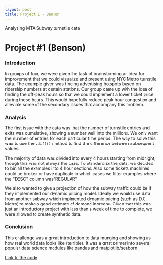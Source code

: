 ```yaml
---
layout: post
title: Project 1 - Benson
---
```

Analyzing MTA Subway turnstile data

# Project #1 (Benson)

### Introduction
In groups of four, we were given the task of brainstorming an idea for improvement that we could visualize and present using NYC Metro turnstile data. The example given was finding advertising hotspots based on ridership numbers at certain stations. Our group came up with the idea of finding the off-peak hours so that we could implement a lower ticket price during these hours. This would hopefully reduce peak hour congestion and alleviate some of the secondary issues that accompany this problem.


### Analysis
The first issue with the data was that the number of turnstile entries and exits was cumulative, showing a number well into the millions. We only want the number of entries for each particular time period. The way to solve this was to use the `.diff()` method to find the difference between subsequent values. 

The majority of data was divided into every 4 hours starting from midnight, though this was not always the case. To standardize the data, we decided to bin all the examples into 4 hour sections. 
Also some tickets machines could be broken or have duplicate in which cases we filter examples where the "DESC" column was"REGULAR"

We also wanted to give a projection of how the subway traffic could be if they implemented our dynamic pricing model. Ideally we would use data from another subway which implmented dynamic pricing (such as D.C. Metro) to make a good estimate of demand increase. Given that this was just an introductory project with less than a week of time to complete, we were allowed to create synthetic data.

### Conclusion
This challenge was a great introduction to data munging and showing us how real world data looks like (terrible). It was a grrat primer into several popular data science modules like pandas and matplotlib/seaborn. 


[Link to the code](https://github.com/K-Du/K-Du.github.io/blob/master/code/1-Benson.py)
